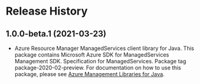 # Release History

## 1.0.0-beta.1 (2021-03-23)

- Azure Resource Manager ManagedServices client library for Java. This package contains Microsoft Azure SDK for ManagedServices Management SDK. Specification for ManagedServices. Package tag package-2020-02-preview. For documentation on how to use this package, please see [Azure Management Libraries for Java](https://aka.ms/azsdk/java/mgmt).
